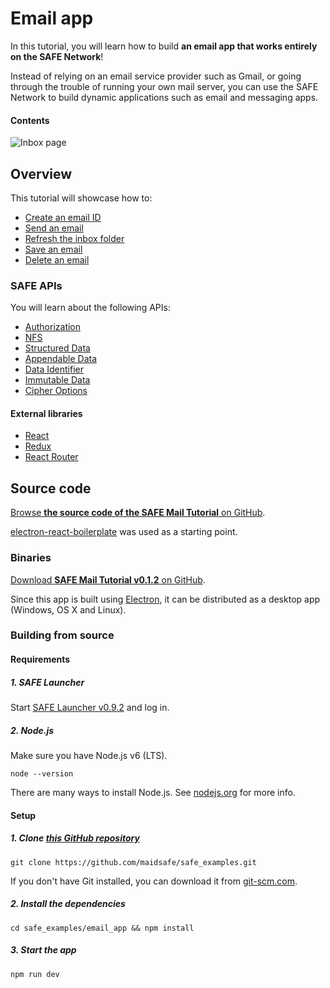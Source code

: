 # Email app

In this tutorial, you will learn how to build **an email app that works entirely on the SAFE Network**!

Instead of relying on an email service provider such as Gmail, or going through the trouble of running your own mail server, you can use the SAFE Network to build dynamic applications such as email and messaging apps.

#### Contents

<!-- toc -->

![Inbox page](img/inbox-page.png)

## Overview

This tutorial will showcase how to:

- [Create an email ID](create-an-email-id.md)
- [Send an email](send-an-email.md)
- [Refresh the inbox folder](refresh-the-inbox-folder.md)
- [Save an email](save-an-email.md)
- [Delete an email](delete-an-email.md)

### SAFE APIs

You will learn about the following APIs:

- [Authorization](https://api.safedev.org/auth/)
- [NFS](https://api.safedev.org/nfs/)
- [Structured Data](https://api.safedev.org/low-level-api/structured-data/)
- [Appendable Data](https://api.safedev.org/low-level-api/appendable-data/)
- [Data Identifier](https://api.safedev.org/low-level-api/data-id/)
- [Immutable Data](https://api.safedev.org/low-level-api/immutable-data/)
- [Cipher Options](https://api.safedev.org/low-level-api/cipher-options/)

#### External libraries

- [React](https://facebook.github.io/react/)
- [Redux](http://redux.js.org/)
- [React Router](https://github.com/ReactTraining/react-router)

## Source code

[Browse **the source code of the SAFE Mail Tutorial** on GitHub](https://github.com/maidsafe/safe_examples/tree/master/email_app).

[electron-react-boilerplate](https://github.com/chentsulin/electron-react-boilerplate) was used as a starting point.

### Binaries

[Download **SAFE Mail Tutorial v0.1.2** on GitHub](https://github.com/maidsafe/safe_examples/releases/tag/0.9.0).

Since this app is built using [Electron](http://electron.atom.io/), it can be distributed as a desktop app (Windows, OS X and Linux).

### Building from source

#### Requirements

##### 1. SAFE Launcher

Start [SAFE Launcher v0.9.2](https://github.com/maidsafe/safe_launcher/releases/tag/0.9.2) and log in.

##### 2. Node.js

Make sure you have Node.js v6 (LTS).

```
node --version
```

There are many ways to install Node.js. See [nodejs.org](https://nodejs.org/en/download/) for more info.

#### Setup

##### 1. Clone [this GitHub repository](https://github.com/maidsafe/safe_examples)

```
git clone https://github.com/maidsafe/safe_examples.git
```

If you don't have Git installed, you can download it from [git-scm.com](https://git-scm.com/downloads).

##### 2. Install the dependencies

```
cd safe_examples/email_app && npm install
```

##### 3. Start the app

```
npm run dev
```
